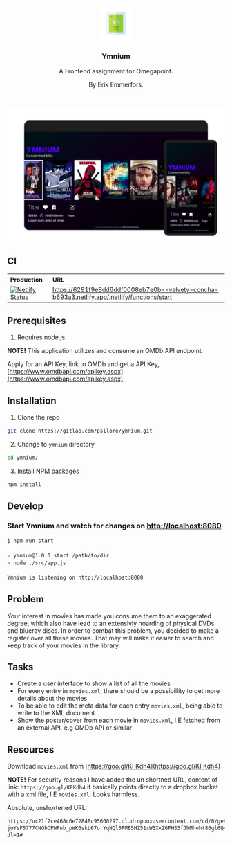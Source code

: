 <br />
<p align="center">
  <a href="https://gitlab.com/psilore/ymnium">
    <img src="logo.png" alt="Logo" width="80" height="80">
  </a>

  <h3 align="center">Ymnium</h3>
  <p align="center">A Frontend assignment for Omegapoint.</p>
  <p align="center">By Erik Emmerfors.</p>
  <br />
  <br />
  <img src="src/static/images/ymnium-design.jpg" alt="mockup"> 
</p>


## CI

|Production|URL|
|:----|:----|
|[![Netlify Status](https://api.netlify.com/api/v1/badges/2dd1fbc2-c786-4ca0-a0bc-63bc99a0d5e4/deploy-status)](https://app.netlify.com/sites/velvety-concha-b693a3/deploys)|https://6291f9e8dd6ddf0008eb7e0b--velvety-concha-b693a3.netlify.app/.netlify/functions/start|

## Prerequisites

1. Requires node.js.

**NOTE!** This application utilizes and consume an OMDb API endpoint.

Apply for an API Key, link to OMDb and get a API Key, [https://www.omdbapi.com/apikey.aspx](https://www.omdbapi.com/apikey.aspx)


## Installation

1. Clone the repo

```sh
git clone https://gitlab.com/psilore/ymnium.git
```

2. Change to `ymnium` directory

```sh
cd ymnium/
```

3. Install NPM packages

```sh
npm install
```


## Develop

### Start Ymnium and watch for changes on [http://localhost:8080](http://localhost:8080)

```sh
$ npm run start

> ymnium@1.0.0 start /path/to/dir
> node ./src/app.js

Ymnium is listening on http://localhost:8080
```

## Problem

Your interest in movies has made you consume them to an exaggerated degree, which also have lead to an extensivly hoarding of physical DVDs and blueray discs. In order to combat this problem, you decided to make a register over all these movies. That may will make it easier to search and keep track of your movies in the library.

## Tasks

- Create a user interface to show a list of all the movies
- For every entry in `movies.xml`, there should be a possibillity to get more details about the movies
- To be able to edit the meta data for each entry `movies.xml`, being able to write to the XML document
- Show the poster/cover from each movie in `movies.xml`, I.E fetched from an external API, e.g OMDb API or similar

## Resources

Download `movies.xml` from [https://goo.gl/KFKdh4](https://goo.gl/KFKdh4)

**NOTE!** For security reasons I have added the un shortned URL, content of link: `https://goo.gl/KFKdh4` it basically points directly to a dropbox bucket with a xml file, I.E `movies.xml`. Looks harmless.


Absolute, unshortened URL:

```script
https://uc21f2ce468c6e72848c95600297.dl.dropboxusercontent.com/cd/0/get/BWS3zV1Slyhyr0mn9tLkb_08eYq7f-joYsF5777CNQbCPWPnb_pWK6skL67urYqNQl5PMB5HZ51xW5XxZ6FH33fJhMhoht86gl6Q4LaCxdubdGqnyGAdiRS_Bo4SfzSPvkGSn_sUGboQC_19X6gkor0V/file?dl=1#
```

